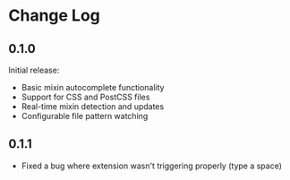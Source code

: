 # Change Log

## 0.1.0

Initial release:
- Basic mixin autocomplete functionality
- Support for CSS and PostCSS files
- Real-time mixin detection and updates
- Configurable file pattern watching

## 0.1.1

- Fixed a bug where extension wasn't triggering properly (type a space)
